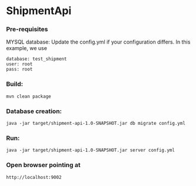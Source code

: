 # ShipmentApi

### Pre-requisites

MYSQL database: Update the config.yml if your configuration differs. In this example, we use

	database: test_shipment
	user: root
	pass: root

### Build:

	mvn clean package
	

### Database creation:

	java -jar target/shipment-api-1.0-SNAPSHOT.jar db migrate config.yml
	
	
### Run:

	java -jar target/shipment-api-1.0-SNAPSHOT.jar server config.yml
	
	
### Open browser pointing at

	http://localhost:9002
